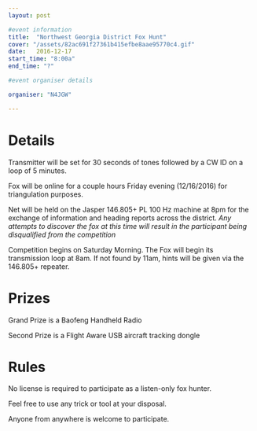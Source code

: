 ```yaml
---
layout: post

#event information
title:  "Northwest Georgia District Fox Hunt"
cover: "/assets/82ac691f27361b415efbe8aae95770c4.gif"
date:   2016-12-17
start_time: "8:00a"
end_time: "?"

#event organiser details

organiser: "N4JGW"

---
```


# Details

Transmitter will be set for 30 seconds of tones followed by a CW ID on a loop of 5 minutes.

Fox will be online for a couple hours Friday evening (12/16/2016) for triangulation purposes.

Net will be held on the Jasper 146.805+ PL 100 Hz machine at 8pm for the exchange of information and heading reports across the district. *Any attempts to discover the fox at this time will result in the participant being disqualified from the competition*

Competition begins on Saturday Morning. The Fox will begin its transmission loop at 8am. If not found by 11am, hints will be given via the 146.805+ repeater.

# Prizes 

Grand Prize is a Baofeng Handheld Radio

Second Prize is a Flight Aware USB aircraft tracking dongle

# Rules

No license is required to participate as a listen-only fox hunter.

Feel free to use any trick or tool at your disposal.

Anyone from anywhere is welcome to participate.